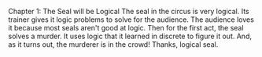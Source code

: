 Chapter 1: The Seal will be Logical
The seal in the circus is very logical.
Its trainer gives it logic problems to solve for the audience.
The audience loves it because most seals aren't good at logic.
Then for the first act, the seal solves a murder.
It uses logic that it learned in discrete to figure it out.
And, as it turns out, the murderer is in the crowd!
Thanks, logical seal.
